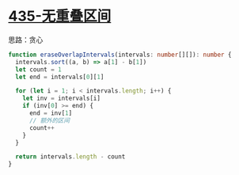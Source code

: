 # [435-无重叠区间](https://leetcode.cn/problems/non-overlapping-intervals/)

思路：贪心

```ts
function eraseOverlapIntervals(intervals: number[][]): number {
  intervals.sort((a, b) => a[1] - b[1])
  let count = 1
  let end = intervals[0][1]

  for (let i = 1; i < intervals.length; i++) {
    let inv = intervals[i]
    if (inv[0] >= end) {
      end = inv[1]
      // 额外的区间
      count++
    }
  }

  return intervals.length - count
}
```
